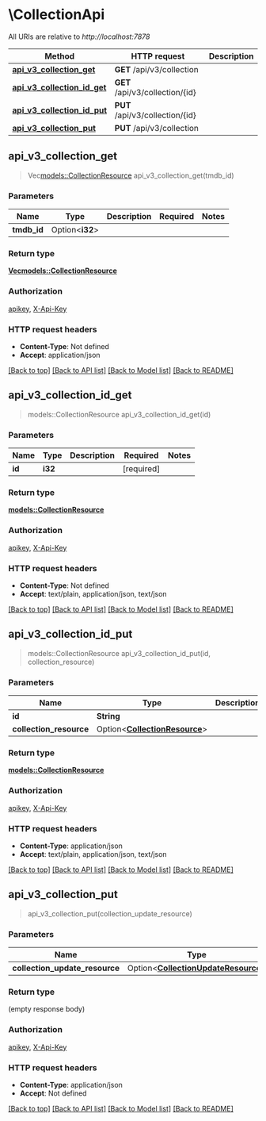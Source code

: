 # \CollectionApi

All URIs are relative to *http://localhost:7878*

Method | HTTP request | Description
------------- | ------------- | -------------
[**api_v3_collection_get**](CollectionApi.md#api_v3_collection_get) | **GET** /api/v3/collection | 
[**api_v3_collection_id_get**](CollectionApi.md#api_v3_collection_id_get) | **GET** /api/v3/collection/{id} | 
[**api_v3_collection_id_put**](CollectionApi.md#api_v3_collection_id_put) | **PUT** /api/v3/collection/{id} | 
[**api_v3_collection_put**](CollectionApi.md#api_v3_collection_put) | **PUT** /api/v3/collection | 



## api_v3_collection_get

> Vec<models::CollectionResource> api_v3_collection_get(tmdb_id)


### Parameters


Name | Type | Description  | Required | Notes
------------- | ------------- | ------------- | ------------- | -------------
**tmdb_id** | Option<**i32**> |  |  |

### Return type

[**Vec<models::CollectionResource>**](CollectionResource.md)

### Authorization

[apikey](../README.md#apikey), [X-Api-Key](../README.md#X-Api-Key)

### HTTP request headers

- **Content-Type**: Not defined
- **Accept**: application/json

[[Back to top]](#) [[Back to API list]](../README.md#documentation-for-api-endpoints) [[Back to Model list]](../README.md#documentation-for-models) [[Back to README]](../README.md)


## api_v3_collection_id_get

> models::CollectionResource api_v3_collection_id_get(id)


### Parameters


Name | Type | Description  | Required | Notes
------------- | ------------- | ------------- | ------------- | -------------
**id** | **i32** |  | [required] |

### Return type

[**models::CollectionResource**](CollectionResource.md)

### Authorization

[apikey](../README.md#apikey), [X-Api-Key](../README.md#X-Api-Key)

### HTTP request headers

- **Content-Type**: Not defined
- **Accept**: text/plain, application/json, text/json

[[Back to top]](#) [[Back to API list]](../README.md#documentation-for-api-endpoints) [[Back to Model list]](../README.md#documentation-for-models) [[Back to README]](../README.md)


## api_v3_collection_id_put

> models::CollectionResource api_v3_collection_id_put(id, collection_resource)


### Parameters


Name | Type | Description  | Required | Notes
------------- | ------------- | ------------- | ------------- | -------------
**id** | **String** |  | [required] |
**collection_resource** | Option<[**CollectionResource**](CollectionResource.md)> |  |  |

### Return type

[**models::CollectionResource**](CollectionResource.md)

### Authorization

[apikey](../README.md#apikey), [X-Api-Key](../README.md#X-Api-Key)

### HTTP request headers

- **Content-Type**: application/json
- **Accept**: text/plain, application/json, text/json

[[Back to top]](#) [[Back to API list]](../README.md#documentation-for-api-endpoints) [[Back to Model list]](../README.md#documentation-for-models) [[Back to README]](../README.md)


## api_v3_collection_put

> api_v3_collection_put(collection_update_resource)


### Parameters


Name | Type | Description  | Required | Notes
------------- | ------------- | ------------- | ------------- | -------------
**collection_update_resource** | Option<[**CollectionUpdateResource**](CollectionUpdateResource.md)> |  |  |

### Return type

 (empty response body)

### Authorization

[apikey](../README.md#apikey), [X-Api-Key](../README.md#X-Api-Key)

### HTTP request headers

- **Content-Type**: application/json
- **Accept**: Not defined

[[Back to top]](#) [[Back to API list]](../README.md#documentation-for-api-endpoints) [[Back to Model list]](../README.md#documentation-for-models) [[Back to README]](../README.md)


